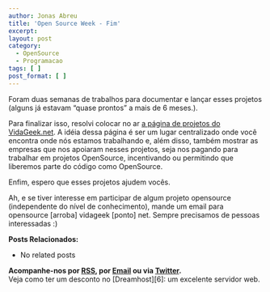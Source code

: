 ```yaml
---
author: Jonas Abreu
title: 'Open Source Week - Fim'
excerpt:
layout: post
category:
  - OpenSource
  - Programacao
tags: [ ]
post_format: [ ]
---
```

Foram duas semanas de trabalhos para documentar e lançar esses projetos (alguns já estavam “quase prontos” a mais de 6 meses.).

Para finalizar isso, resolvi colocar no ar [a página de projetos do VidaGeek.net][1]. A idéia dessa página é ser um lugar centralizado onde você encontra onde nós estamos trabalhando e, além disso, também mostrar as empresas que nos apoiaram nesses projetos, seja nos pagando para trabalhar em projetos OpenSource, incentivando ou permitindo que liberemos parte do código como OpenSource.

Enfim, espero que esses projetos ajudem vocês. 

Ah, e se tiver interesse em participar de algum projeto opensource (independente do nível de conhecimento), mande um email para opensource [arroba] vidageek [ponto] net. Sempre precisamos de pessoas interessadas :)

**Posts Relacionados:** 
*   No related posts









**Acompanhe-nos por [ RSS][3], por [Email][4] ou via [Twitter][5].**  
Veja como ter um desconto no [Dreamhost][6]: um excelente servidor web.

 [1]: http://projetos.vidageek.net/
 [2]: https://twitter.com/share
 [3]: http://feeds.feedburner.com/VidaGeek
 [4]: http://feedburner.google.com/fb/a/mailverify?uri=VidaGeek&loc=pt_BR
 [5]: http://twitter.com/blogvidageek

